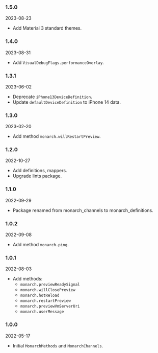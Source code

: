### 1.5.0 
2023-08-23
- Add Material 3 standard themes.

### 1.4.0
2023-08-31
- Add `VisualDebugFlags.performanceOverlay`.

### 1.3.1
2023-06-02
- Deprecate `iPhone13DeviceDefinition`.
- Update `defaultDeviceDefinition` to iPhone 14 data.

### 1.3.0
2023-02-20
- Add method `monarch.willRestartPreview`.

### 1.2.0
2022-10-27
- Add definitions, mappers.
- Upgrade lints package.

### 1.1.0
2022-09-29
- Package renamed from monarch_channels to monarch_definitions.

### 1.0.2
2022-09-08
- Add method `monarch.ping`.

### 1.0.1
2022-08-03
- Add methods:
  - `monarch.previewReadySignal`
  - `monarch.willClosePreview`
  - `monarch.hotReload`
  - `monarch.restartPreview`
  - `monarch.previewVmServerUri`
  - `monarch.userMessage`

### 1.0.0
2022-05-17
- Initial `MonarchMethods` and `MonarchChannels`.
